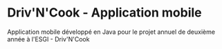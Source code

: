 # Driv'N'Cook - Application mobile
Application mobile développé en Java pour le projet annuel de deuxième année à l'ESGI - Driv'N'Cook
